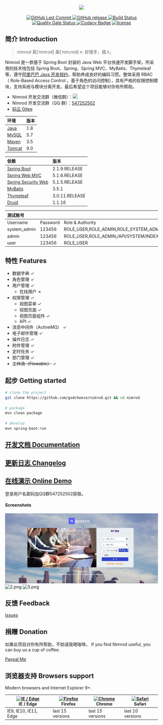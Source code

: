 <p align="center">
  <img width="320" src="https://github.com/godcheese/nimrod/blob/master/nimrod_banner.png?raw=true">
</p>
<p align="center">
  <a href="https://github.com/godcheese/nimrod">
    <img src="https://img.shields.io/github/last-commit/godcheese/nimrod.svg" alt="GitHub Last Commit">
  </a>
  <a href="https://github.com/godcheese/nimrod/releases">
    <img src="https://img.shields.io/github/release/godcheese/nimrod.svg" alt="GitHub release">
  </a>
  <a href="https://travis-ci.org/godcheese/nimrod" rel="nofollow">
    <img src="https://travis-ci.org/godcheese/nimrod.svg?branch=master" alt="Build Status">
  </a>
   <a href="https://sonarcloud.io/dashboard?id=godcheese_nimrod" rel="nofollow">
      <img src="https://sonarcloud.io/api/project_badges/measure?project=godcheese_nimrod&metric=alert_status" alt="Quality Gate Status">
    </a>
<a href="https://www.codacy.com/app/godcheese/nimrod?utm_source=github.com&amp;utm_medium=referral&amp;utm_content=godcheese/nimrod&amp;utm_campaign=Badge_Grade"><img src="https://api.codacy.com/project/badge/Grade/a8b58a98bd3541548e5705c65372734d" alt="Codacy Badge"/></a>
  <a href="https://github.com/godcheese/nirmod/blob/master/LICENSE">
    <img src="https://img.shields.io/github/license/mashape/apistatus.svg" alt="license">
  </a>
<!--   <a href="https://gitter.im/repo-name/discuss">
    <img src="https://badges.gitter.im/Join%20Chat.svg" alt="gitter">
  </a> -->
<!--   <a href="https://godcheese.github.io/nimrod/donate">
    <img src="https://img.shields.io/badge/%24-donate-ff69b4.svg" alt="donate">
  </a> -->
</p>

## 简介 Introduction
> nimrod 英[ˈnimrɔd] 美[ˈnɪmˌrɑd] n.	好猎手，猎人;

Nimrod 是一款基于 Spring Boot 封装的 Java Web 平台快速开发脚手架，所采用的技术栈包括 Spring Boot、Spring、Spring MVC、MyBatis、Thymeleaf 等，遵守[阿里巴巴 Java 开发规约](https://github.com/alibaba/p3c)，帮助养成良好的编码习惯。整体采用 RBAC （ Role-Based Access Control ，基于角色的访问控制），具有严格的权限控制模块，支持系统与模块分离开发。最后希望这个项目能够对你有所帮助。

- Nimrod 开发交流群（微信群）：<img width="200" src="https://github.com/godcheese/nimrod/blob/master/WechatGroup.png?raw=true">
- Nimrod 开发交流群（QQ 群）：[547252502](https://jq.qq.com/?_wv=1027&k=5yxyg73)
- [码云 Gitee](https://gitee.com/godcheese/nimrod)

|环境  |版本|
|:-----|---|
|[Java](https://www.oracle.com/technetwork/java/javase/downloads/jdk8-downloads-2133151.html)  |1.8|
|[MySQL](https://dev.mysql.com/downloads/mysql/5.7.html#downloads) |5.7|
|[Maven](http://maven.apache.org/download.cgi) |3.5|
|[Tomcat](https://tomcat.apache.org/download-90.cgi)|9.0|

|依赖            |版本         |
|:------------- |:------------|
|[Spring Boot](http://mvnrepository.com/artifact/org.springframework.boot/spring-boot)    |2.1.9.RELEASE|
|[Spring Web MVC](http://mvnrepository.com/artifact/org.springframework/spring-webmvc)     |5.1.6.RELEASE|
|[Spring Security Web](http://mvnrepository.com/artifact/org.springframework.security/spring-security-web)|5.1.5.RELEASE|
|[MyBatis](http://mvnrepository.com/artifact/org.mybatis/mybatis)        |3.5.1      |
|[Thymeleaf](http://mvnrepository.com/artifact/org.thymeleaf/thymeleaf)      |3.0.11.RELEASE|
|[Druid](http://mvnrepository.com/artifact/com.alibaba/druid-spring-boot-starter)          |1.1.16       |

|测试账号     |        |                                       |
|:-----------|:-------|:--------------------------------------|
|Username    |Password|Role & Authority                       |
|system_admin|123456  |ROLE_USER,ROLE_ADMIN,ROLE_SYSTEM_ADMIN |
|admin       |123456  |ROLE_USER,ROLE_ADMIN,/API/SYSTEM/INDEX |
|user        |123456  |ROLE_USER                              |

## 特性 Features

- 数据字典 ✓
- 角色管理 ✓
- 用户管理 ✓
  - 在线用户 ✗
- 权限管理 ✓
  - 视图菜单 ✓
  - 视图页面 ✓
  - 视图页面组件 ✓
  - API ✓
- 消息中间件（ActiveMQ） ✓
- 电子邮件管理 ✓
- 操作日志 ✓
- 附件管理 ✓
- 定时任务 ✓
- 部门管理 ✓
- ~~工作流（Flowable）~~ ✓

## 起步 Getting started

```bash
# clone the project
git clone https://github.com/godcheese/nimrod.git && cd nimrod

# package
mvn clean package

# develop
mvn spring-boot:run
```
## [开发文档 Documentation](https://github.com/godcheese/nimrod/blob/master/docs/getting_started.md)

## [更新日志 Changelog](https://github.com/godcheese/nimrod/releases)

## [在线演示 Online Demo](http://demo.godcheese.com:8083/nimrod)

登录用户名密码加QQ群547252502获取。

#### Screenshots

![1.png](./screenshots/1.png)
![2.png](./screenshots/2.png)
![3.png](./screenshots/3.png)

## 反馈 Feedback

[Issues](https://github.com/godcheese/nimrod/issues)

## 捐赠 Donation

如果此项目对你有所帮助，不妨请我喝咖啡。
If you find Nimrod useful, you can buy us a cup of coffee.

[Paypal Me](https://www.paypal.me/godcheese)

## 浏览器支持 Browsers support

Modern browsers and Internet Explorer 9+.

| [<img src="https://raw.githubusercontent.com/alrra/browser-logos/master/src/edge/edge_48x48.png" alt="IE / Edge" width="24px" height="24px" />](http://godban.github.io/browsers-support-badges/)</br>IE / Edge | [<img src="https://raw.githubusercontent.com/alrra/browser-logos/master/src/firefox/firefox_48x48.png" alt="Firefox" width="24px" height="24px" />](http://godban.github.io/browsers-support-badges/)</br>Firefox | [<img src="https://raw.githubusercontent.com/alrra/browser-logos/master/src/chrome/chrome_48x48.png" alt="Chrome" width="24px" height="24px" />](http://godban.github.io/browsers-support-badges/)</br>Chrome | [<img src="https://raw.githubusercontent.com/alrra/browser-logos/master/src/safari/safari_48x48.png" alt="Safari" width="24px" height="24px" />](http://godban.github.io/browsers-support-badges/)</br>Safari |
| --------- | --------- | --------- | --------- |
| IE9, IE10, IE11, Edge| last 15 versions| last 15 versions| last 10 versions
